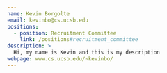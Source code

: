 ```yaml
---
name: Kevin Borgolte
email: kevinbo@cs.ucsb.edu
positions:
  - position: Recruitment Committee
    link: /positions#recruitment_committee
description: >
  Hi, my name is Kevin and this is my description
webpage: www.cs.ucsb.edu/~kevinbo/
---
```

